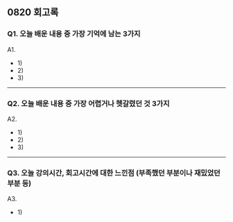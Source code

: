 
## 0820 회고록

### Q1. 오늘 배운 내용 중 가장 기억에 남는 3가지
A1. 
* 1)&nbsp;
* 2)&nbsp;
* 3)&nbsp;

---

### Q2. 오늘 배운 내용 중 가장 어렵거나 헷갈렸던 것 3가지
A2. 
* 1)&nbsp;
* 2)&nbsp;
* 3)&nbsp;

---

### Q3. 오늘 강의시간, 회고시간에 대한 느낀점 (부족했던 부분이나 재밌었던 부분 등)
A3. 
* 1)&nbsp;
